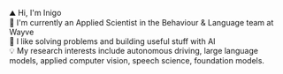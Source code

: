 ⛰️ Hi, I'm Inigo  
🏫 I'm currently an Applied Scientist in the Behaviour & Language team at Wayve \
🤖 I like solving problems and building useful stuff with AI\
💡 My research interests include autonomous driving, large language models, applied computer vision, speech science, foundation models.
<!--
**inigoval/inigoval** is a ✨ _special_ ✨ repository because its `README.md` (this file) appears on your GitHub profile.

Here are some ideas to get you started:

- 🔭 I’m currently working on ...
- 🌱 I’m currently learning ...
- 👯 I’m looking to collaborate on ...
- 🤔 I’m looking for help with ...
- 💬 Ask me about ...
- 📫 How to reach me: ...
- 😄 Pronouns: ...
- ⚡ Fun fact: ...
-->

